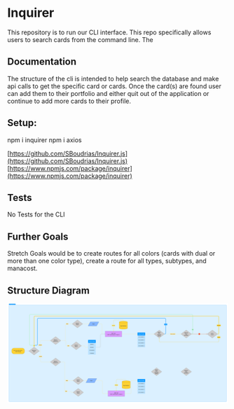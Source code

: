 # Inquirer
<!-- Enter a description for the repository -->
This repository is to run our CLI interface. This repo specifically allows users to search cards from the command line. The 

## Documentation
<!-- What does this repository do? Is there anything the user needs to do? Is there an end-user? -->


The structure of the cli is intended to help search the database and make api calls to get the specific card or cards. Once the card(s) are found user can add them to their portfolio and either quit out of the application or continue to add more cards to their profile.

## Setup:

npm i inquirer
npm i axios

[https://github.com/SBoudrias/Inquirer.js](https://github.com/SBoudrias/Inquirer.js)
[https://www.npmjs.com/package/inquirer](https://www.npmjs.com/package/inquirer)

## Tests
<!-- Are there any tests? How was it tested? -->
No Tests for the CLI

## Further Goals
<!-- Any further goals -->
Stretch Goals would be to create routes for all colors (cards with dual or more than one color type), create a route for all types, subtypes, and manacost.

## Structure Diagram
<!-- Is there a diagram for this project? Should there be one? -->
![UML](./InquirerChart.png)
